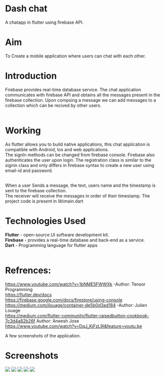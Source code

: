 # Dash chat 
A chatapp in flutter using firebase API.
# Aim
To Create a mobile application where users can chat with each other.
# Introduction
Firebase provides real-time database service. The chat application communicates with firebase API and obtains all the messages present in the firebase collection. Upon compsing a message we can add messages to a collection which can be recived by other users.
<br><br>

# Working
As flutter allows you to build native applications, this chat application is compatible with Android, Ios and web applications.<br>
The signIn methods can be changed from firebase console. Firebase also authenticates the user upon login. The registration class is similar to the signin class and only differs in firebase syntax to create a new user using email-id and password.<br><br>

When a user Sends a message, the text, users name and the timestamp is sent to the firebase collection. <br>
The receiver will receive the messages in order of their timestamp. 
The project code is present in lib\main.dart

# Technologies Used<br>
**Flutter** - open-source UI software development kit.<br>
**Firebase** - provides a real-time database and back-end as a service.<br>
**Dart** - Programming language for flutter apps
<br><br>
# Refrences:<br>
https://www.youtube.com/watch?v=1bNME5FWWXk -Author: Tensor Programming<br>
https://flutter.dev/docs<br>
https://firebase.google.com/docs/firestore/using-console<br>
https://medium.com/jlouage/container-de5b0d3ad184 -Author: Julien Louage<br>
https://medium.com/flutter-community/flutter-raisedbutton-cookbook-7c3d4a82b26f Author: Aneesh Jose<br>
https://www.youtube.com/watch?v=DqJ_KjFzL9I&feature=youtu.be<br>

A few screenshots of the application.
# Screenshots 

![](https://github.com/RyanDC1/Chat-Application/blob/master/Screenshots/1.jpg)     ![](https://github.com/RyanDC1/Chat-Application/blob/master/Screenshots/2.jpg)
    ![](https://github.com/RyanDC1/Chat-Application/blob/master/Screenshots/3.jpg)   ![](https://github.com/RyanDC1/Chat-Application/blob/master/Screenshots/4.jpg)
       ![](https://github.com/RyanDC1/Chat-Application/blob/master/Screenshots/5.jpg)

